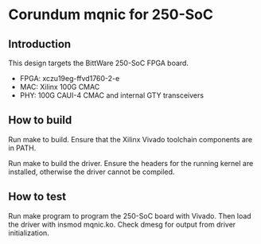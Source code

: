 # Corundum mqnic for 250-SoC

## Introduction

This design targets the BittWare 250-SoC FPGA board.

* FPGA: xczu19eg-ffvd1760-2-e
* MAC: Xilinx 100G CMAC
* PHY: 100G CAUI-4 CMAC and internal GTY transceivers

## How to build

Run make to build.  Ensure that the Xilinx Vivado toolchain components are
in PATH.

Run make to build the driver.  Ensure the headers for the running kernel are
installed, otherwise the driver cannot be compiled.

## How to test

Run make program to program the 250-SoC board with Vivado.  Then load the
driver with insmod mqnic.ko.  Check dmesg for output from driver
initialization.


